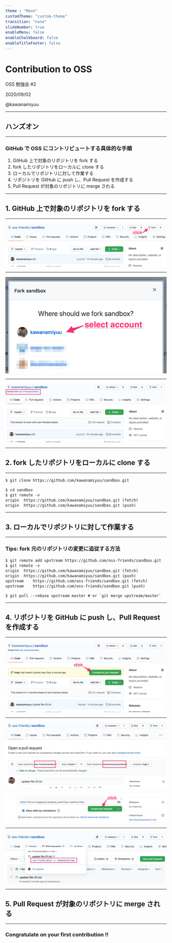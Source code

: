 ```yaml
---
theme : "Moon"
customTheme: "custom-theme"
transition: "none"
slideNumber: true
enableMenu: false
enableChalkboard: false
enableTitleFooter: false
---
```


# Contribution to OSS

OSS 勉強会 #2

2020/09/02

@kawanamiyuu

---

## ハンズオン

---

### GitHub で OSS にコントリビュートする具体的な手順

1. GitHub 上で対象のリポジトリを fork する
2. fork したリポジトリをローカルに clone する
3. ローカルでリポジトリに対して作業する
4. リポジトリを GitHub に push し、Pull Request を作成する
5. Pull Request が対象のリポジトリに merge される

---

## 1. GitHub 上で対象のリポジトリを fork する

---

![](images/02-1-fork-repository.png)

---

![](images/02-2-select-account.png)

---

![](images/02-3-fork-finish.png)

---

## 2. fork したリポジトリをローカルに clone する

---

```console
$ git clone https://github.com/kawanamiyuu/sandbox.git
```

```console
$ cd sandbox
$ git remote -v
origin	https://github.com/kawanamiyuu/sandbox.git (fetch)
origin	https://github.com/kawanamiyuu/sandbox.git (push)
```

---

## 3. ローカルでリポジトリに対して作業する

---

### Tips: fork 元のリポジトリの変更に追従する方法

```console
$ git remote add upstream https://github.com/oss-friends/sandbox.git
$ git remote -v
origin	https://github.com/kawanamiyuu/sandbox.git (fetch)
origin	https://github.com/kawanamiyuu/sandbox.git (push)
upstream	https://github.com/oss-friends/sandbox.git (fetch)
upstream	https://github.com/oss-friends/sandbox.git (push)
```

```console
$ git pull --rebase upstream master # or `git merge upstream/master`
```

---

## 4. リポジトリを GitHub に push し、Pull Request を作成する

---

![](images/02-4-create-pr.png)

---

![](images/02-5-compare-branch.png)

![](images/02-6-create-pr-finish.png)

---

![](images/02-7-pr-list.png)

---

## 5. Pull Request が対象のリポジトリに merge される

---

### Congratulate on your first contribution !!